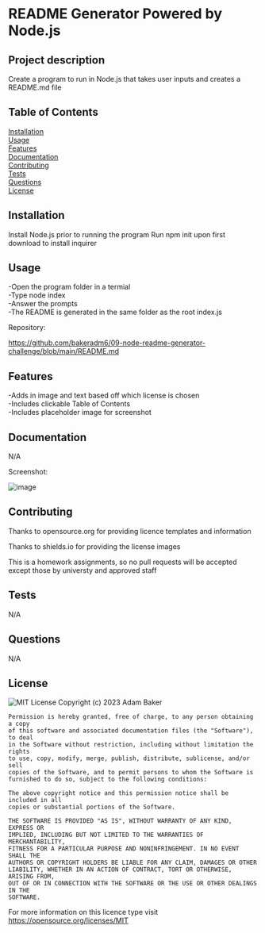 # README Generator Powered by Node.js 

## Project description

Create a program to run in Node.js that takes user inputs and creates a README.md file

## Table of Contents

[Installation](#installation)<br>
[Usage](#installation)<br>
[Features](#features)<br>
[Documentation](#documentation)<br>
[Contributing](#contributing)<br>
[Tests](#tests)<br>
[Questions](#questions)<br>
[License](#license)<br>

## Installation

Install Node.js prior to running the program
Run npm init upon first download to install inquirer

## Usage

-Open the program folder in a termial<br>
-Type node index<br>
-Answer the prompts<br>
-The README is generated in the same folder as the root index.js 


Repository: 

https://github.com/bakeradm6/09-node-readme-generator-challenge/blob/main/README.md

## Features

-Adds in image and text based off which license is chosen<br>
-Includes clickable Table of Contents<br>
-Includes placeholder image for screenshot

## Documentation

N/A

Screenshot:

![image](https://github.com/bakeradm6/09-node-readme-generator-challenge/assets/123577761/b718142a-d568-4150-9538-9c8bd60661b6)

## Contributing

Thanks to opensource.org for providing licence templates and information

Thanks to shields.io for providing the license images

This is a homework assignments, so no pull requests will be accepted except those by universty and approved staff

## Tests

N/A

## Questions

N/A

## License

![MIT License](https://img.shields.io/badge/License-MIT-yellow.svg) 
     Copyright (c) 2023 Adam Baker

    Permission is hereby granted, free of charge, to any person obtaining a copy
    of this software and associated documentation files (the "Software"), to deal
    in the Software without restriction, including without limitation the rights
    to use, copy, modify, merge, publish, distribute, sublicense, and/or sell
    copies of the Software, and to permit persons to whom the Software is
    furnished to do so, subject to the following conditions:

    The above copyright notice and this permission notice shall be included in all
    copies or substantial portions of the Software.

    THE SOFTWARE IS PROVIDED "AS IS", WITHOUT WARRANTY OF ANY KIND, EXPRESS OR
    IMPLIED, INCLUDING BUT NOT LIMITED TO THE WARRANTIES OF MERCHANTABILITY,
    FITNESS FOR A PARTICULAR PURPOSE AND NONINFRINGEMENT. IN NO EVENT SHALL THE
    AUTHORS OR COPYRIGHT HOLDERS BE LIABLE FOR ANY CLAIM, DAMAGES OR OTHER
    LIABILITY, WHETHER IN AN ACTION OF CONTRACT, TORT OR OTHERWISE, ARISING FROM,
    OUT OF OR IN CONNECTION WITH THE SOFTWARE OR THE USE OR OTHER DEALINGS IN THE
    SOFTWARE.
    

For more information on this licence type visit https://opensource.org/licenses/MIT
